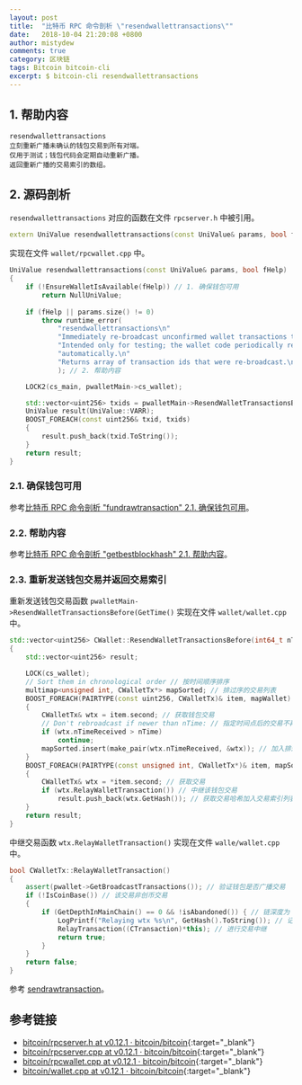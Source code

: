 ```yaml
---
layout: post
title:  "比特币 RPC 命令剖析 \"resendwallettransactions\""
date:   2018-10-04 21:20:08 +0800
author: mistydew
comments: true
category: 区块链
tags: Bitcoin bitcoin-cli
excerpt: $ bitcoin-cli resendwallettransactions
---
```

## 1. 帮助内容

```shell
resendwallettransactions
立刻重新广播未确认的钱包交易到所有对端。
仅用于测试；钱包代码会定期自动重新广播。
返回重新广播的交易索引的数组。
```

## 2. 源码剖析

`resendwallettransactions` 对应的函数在文件 `rpcserver.h` 中被引用。

```cpp
extern UniValue resendwallettransactions(const UniValue& params, bool fHelp);
```

实现在文件 `wallet/rpcwallet.cpp` 中。

```cpp
UniValue resendwallettransactions(const UniValue& params, bool fHelp)
{
    if (!EnsureWalletIsAvailable(fHelp)) // 1. 确保钱包可用
        return NullUniValue;
    
    if (fHelp || params.size() != 0)
        throw runtime_error(
            "resendwallettransactions\n"
            "Immediately re-broadcast unconfirmed wallet transactions to all peers.\n"
            "Intended only for testing; the wallet code periodically re-broadcasts\n"
            "automatically.\n"
            "Returns array of transaction ids that were re-broadcast.\n"
            ); // 2. 帮助内容

    LOCK2(cs_main, pwalletMain->cs_wallet);

    std::vector<uint256> txids = pwalletMain->ResendWalletTransactionsBefore(GetTime()); // 3. 重新发送钱包交易并返回交易索引
    UniValue result(UniValue::VARR);
    BOOST_FOREACH(const uint256& txid, txids)
    {
        result.push_back(txid.ToString());
    }
    return result;
}
```

### 2.1. 确保钱包可用

参考[比特币 RPC 命令剖析 "fundrawtransaction" 2.1. 确保钱包可用](/blog/2018/07/bitcoin-rpc-command-fundrawtransaction.html#21-确保钱包可用)。

### 2.2. 帮助内容

参考[比特币 RPC 命令剖析 "getbestblockhash" 2.1. 帮助内容](/blog/2018/05/bitcoin-rpc-command-getbestblockhash.html#21-帮助内容)。

### 2.3. 重新发送钱包交易并返回交易索引

重新发送钱包交易函数 `pwalletMain->ResendWalletTransactionsBefore(GetTime()` 实现在文件 `wallet/wallet.cpp` 中。

```cpp
std::vector<uint256> CWallet::ResendWalletTransactionsBefore(int64_t nTime)
{
    std::vector<uint256> result;

    LOCK(cs_wallet);
    // Sort them in chronological order // 按时间顺序排序
    multimap<unsigned int, CWalletTx*> mapSorted; // 排过序的交易列表
    BOOST_FOREACH(PAIRTYPE(const uint256, CWalletTx)& item, mapWallet) // 遍历钱包交易映射列表
    {
        CWalletTx& wtx = item.second; // 获取钱包交易
        // Don't rebroadcast if newer than nTime: // 指定时间点后的交易不再广播
        if (wtx.nTimeReceived > nTime)
            continue;
        mapSorted.insert(make_pair(wtx.nTimeReceived, &wtx)); // 加入排过序的交易列表
    }
    BOOST_FOREACH(PAIRTYPE(const unsigned int, CWalletTx*)& item, mapSorted) // 遍历该交易列表
    {
        CWalletTx& wtx = *item.second; // 获取交易
        if (wtx.RelayWalletTransaction()) // 中继该钱包交易
            result.push_back(wtx.GetHash()); // 获取交易哈希加入交易索引列表
    }
    return result;
}
```

中继交易函数 `wtx.RelayWalletTransaction()` 实现在文件 `walle/wallet.cpp` 中。

```cpp
bool CWalletTx::RelayWalletTransaction()
{
    assert(pwallet->GetBroadcastTransactions()); // 验证钱包是否广播交易
    if (!IsCoinBase()) // 该交易非创币交易
    {
        if (GetDepthInMainChain() == 0 && !isAbandoned()) { // 链深度为 0（即未上链）且 未被标记为已抛弃
            LogPrintf("Relaying wtx %s\n", GetHash().ToString()); // 记录中继交易哈希
            RelayTransaction((CTransaction)*this); // 进行交易中继
            return true;
        }
    }
    return false;
}
```

参考 [sendrawtransaction](/blog/2018/07/bitcoin-rpc-command-sendrawtransaction.html)。

## 参考链接

* [bitcoin/rpcserver.h at v0.12.1 · bitcoin/bitcoin](https://github.com/bitcoin/bitcoin/blob/v0.12.1/src/rpcserver.h){:target="_blank"}
* [bitcoin/rpcserver.cpp at v0.12.1 · bitcoin/bitcoin](https://github.com/bitcoin/bitcoin/blob/v0.12.1/src/rpcserver.cpp){:target="_blank"}
* [bitcoin/rpcwallet.cpp at v0.12.1 · bitcoin/bitcoin](https://github.com/bitcoin/bitcoin/blob/v0.12.1/src/wallet/rpcwallet.cpp){:target="_blank"}
* [bitcoin/wallet.cpp at v0.12.1 · bitcoin/bitcoin](https://github.com/bitcoin/bitcoin/blob/v0.12.1/src/wallet/wallet.cpp){:target="_blank"}
